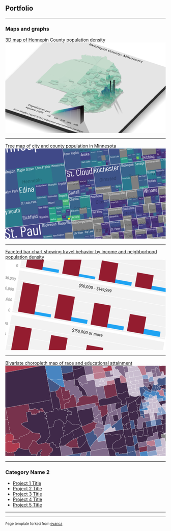 ## Portfolio

---

### Maps and graphs 


[3D map of Hennepin County population density](https://github.com/scottdshaffer/3d-hennepin-map)
[<img src="images/3d_thumbnail2.png"/>](https://github.com/scottdshaffer/3d-hennepin-map)

---
[Tree map of city and county population in Minnesota](/pdf/sample_presentation.pdf)
<img src="images/mn_treemap_thumbnail.png"/>

---
[Faceted bar chart showing travel behavior by income and neighborhood population density](https://github.com/scottdshaffer/nhts_summary)
[<img src="images/nhts_thumbnail.png">](https://github.com/scottdshaffer/nhts_summary)

---
[Bivariate choropleth map of race and educational attainment](https://github.com/scottdshaffer/bivariate-choropleth)
[<img src="images/chart15_bivariate_2.png"/>](https://github.com/scottdshaffer/bivariate-choropleth)

---

### Category Name 2

- [Project 1 Title](http://example.com/)
- [Project 2 Title](http://example.com/)
- [Project 3 Title](http://example.com/)
- [Project 4 Title](http://example.com/)
- [Project 5 Title](http://example.com/)

---




---
<p style="font-size:11px">Page template forked from <a href="https://github.com/evanca/quick-portfolio">evanca</a></p>
<!-- Remove above link if you don't want to attibute -->
